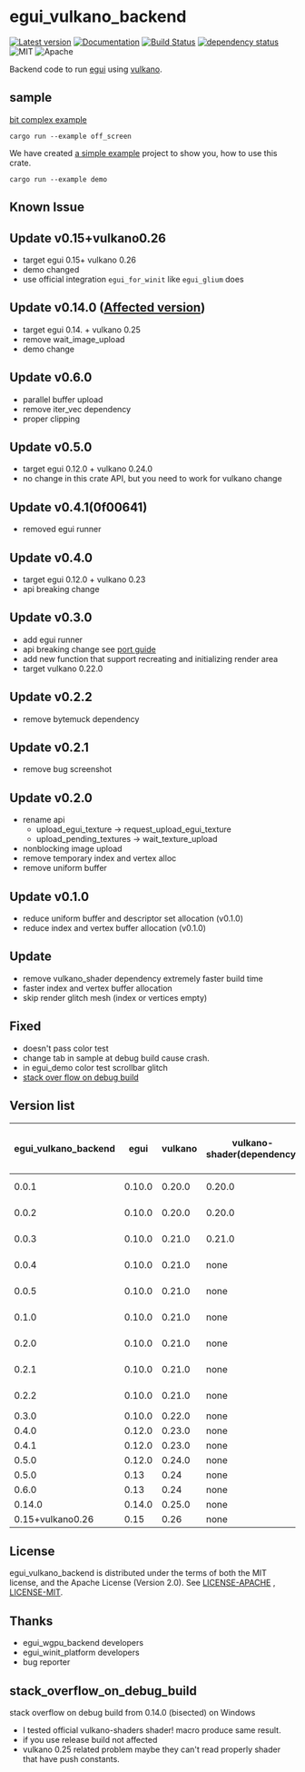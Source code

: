 # egui_vulkano_backend

[![Latest version](https://img.shields.io/crates/v/egui_vulkano_backend.svg)](https://crates.io/crates/egui_vulkano_backend)
[![Documentation](https://docs.rs/egui_vulkano_backend/badge.svg)](https://docs.rs/egui_vulkano_backend)
[![Build Status](https://github.com/t18b219k/egui_vulkano_backend/workflows/CI/badge.svg)](https://github.com/t18b219k/egui_vulkano_backend/actions?workflow=CI)
[![dependency status](https://deps.rs/repo/github/t18b219k/egui_vulkano_backend/status.svg)](https://deps.rs/repo/github/t18b219k/egui_vulkano_backend)
![MIT](https://img.shields.io/badge/license-MIT-blue.svg)
![Apache](https://img.shields.io/badge/license-Apache-blue.svg)

Backend code to run [egui](https://crates.io/crates/egui) using [vulkano](https://crates.io/crates/vulkano).


## sample

[bit complex example](https://github.com/t18b219k/egui_vulkano_backend/tree/master/examples/off_screen/main.rs)

```shell
cargo run --example off_screen
```

We have created [a simple example](https://github.com/t18b219k/egui_vulkano_backend/tree/master/examples/demo.rs)
project to show you, how to use this crate.

```shell
cargo run --example demo
```
## Known Issue

## Update v0.15+vulkano0.26
* target egui 0.15+ vulkano 0.26
* demo changed
* use official integration `egui_for_winit` like `egui_glium` does
## Update v0.14.0 ([Affected version](#stack_overflow_on_debug_build))
* target egui 0.14. + vulkano 0.25
* remove wait_image_upload
* demo change

## Update v0.6.0
* parallel buffer upload
* remove iter_vec dependency
* proper clipping
## Update v0.5.0

* target egui 0.12.0 + vulkano 0.24.0
* no change in this crate API, but you need to work for vulkano change

## Update v0.4.1(0f00641)

* removed egui runner

## Update v0.4.0

* target egui 0.12.0 + vulkano 0.23
* api breaking change

## Update v0.3.0

* add egui runner
* api breaking change see [port guide](port_guide_v030.md)
* add new function that support recreating and initializing render area
* target vulkano 0.22.0

## Update v0.2.2

* remove bytemuck dependency

## Update v0.2.1

* remove bug screenshot

## Update v0.2.0

* rename api
    * upload_egui_texture -> request_upload_egui_texture
    * upload_pending_textures -> wait_texture_upload
* nonblocking image upload
* remove temporary index and vertex alloc
* remove uniform buffer

## Update v0.1.0

* reduce uniform buffer and descriptor set allocation (v0.1.0)
* reduce index and vertex buffer allocation (v0.1.0)

## Update

* remove vulkano_shader dependency extremely faster build time
* faster index and vertex buffer allocation
* skip render glitch mesh (index or vertices empty)

## Fixed

* doesn't pass color test
* change tab in sample at debug build cause crash.
* in egui_demo color test scrollbar glitch 
* [stack over flow on debug build](#stack_overflow_on_debug_build)
## Version list

|egui_vulkano_backend|egui |vulkano |vulkano-shader(dependency) |vulkano-win(if use runner)|
|-----|------|------|------|---|
|0.0.1|0.10.0|0.20.0|0.20.0|not support|
|0.0.2|0.10.0|0.20.0|0.20.0|not support|
|0.0.3|0.10.0|0.21.0|0.21.0|not support|
|0.0.4|0.10.0|0.21.0|none|not support|
|0.0.5|0.10.0|0.21.0|none|not support|
|0.1.0|0.10.0|0.21.0|none|not support|
|0.2.0|0.10.0|0.21.0|none|not support|
|0.2.1|0.10.0|0.21.0|none|not support|
|0.2.2|0.10.0|0.21.0|none|not support|
|0.3.0|0.10.0|0.22.0|none|0.22.0|
|0.4.0|0.12.0|0.23.0|none|0.23.0|
|0.4.1|0.12.0|0.23.0|none|removed|
|0.5.0|0.12.0|0.24.0|none|removed|
|0.5.0|0.13|0.24|none|removed|
|0.6.0|0.13|0.24|none|removed|
|0.14.0|0.14.0|0.25.0|none|removed|
|0.15+vulkano0.26|0.15|0.26|none|removed|

## License

egui_vulkano_backend is distributed under the terms of both the MIT license, and the Apache License (Version 2.0).
See [LICENSE-APACHE](https://github.com/t18b219k/egui_vulkano_backend/blob/master/LICENSE-APACHE)
, [LICENSE-MIT](https://github.com/t18b219k/egui_vulkano_backend/blob/master/LICENSE-MIT).

## Thanks

* egui_wgpu_backend developers
* egui_winit_platform developers
* bug reporter
## stack_overflow_on_debug_build

stack overflow on debug build from 0.14.0 (bisected) on Windows
  * I tested official vulkano-shaders shader! macro produce same result.
  * if you use release build not affected
  * vulkano 0.25 related problem maybe they can't read properly shader that have push constants. 